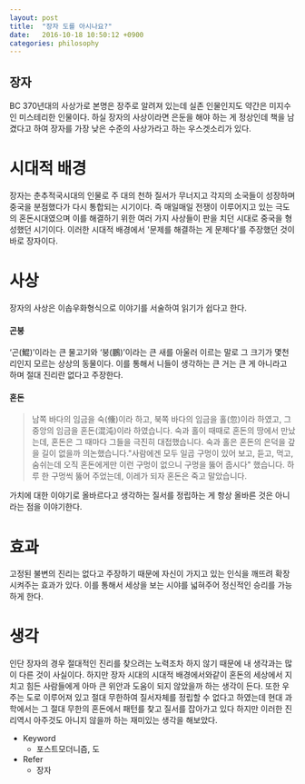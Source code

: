 ```yaml
---
layout: post
title:  "장자 도를 아시나요?"
date:   2016-10-18 10:50:12 +0900
categories: philosophy
---
```


## 장자
BC 370년대의 사상가로 본명은 장주로 알려져 있는데 실존 인물인지도 약간은 미지수인 미스테리한 인물이다.
하실 장자의 사상이라면 은둔을 해야 하는 게 정상인데 책을 남겼다고 하여 장자를 가장 낮은 수준의 사상가라고 하는 우스겟소리가 있다.

# 시대적 배경
장자는 춘추적국시대의 인물로 주 대의 천하 질서가 무너지고 각지의 소국들이 성장하며 중국을 분점했다가 다시 통합되는 시기이다.
즉 매일매일 전쟁이 이루어지고 있는 극도의 혼돈시대였으며 이를 해결하기 위한 여러 가지 사상들이 판을 치던 시대로 중국을 형성했던 시기이다.
이러한 시대적 배경에서 '문제를 해결하는 게 문제다'를 주장했던 것이 바로 장자이다.

# 사상
장자의 사상은 이솝우화형식으로 이야기를 서술하여 읽기가 쉽다고 한다.

#### 곤붕
‘곤(鯤)’이라는 큰 물고기와 ‘붕(鵬)’이라는 큰 새를 아울러 이르는 말로 그 크기가 몇천 리인지 모르는 상상의 동물이다.
이를 통해서 니들이 생각하는 큰 거는 큰 게 아니라고 하며 절대 진리란 없다고 주장한다.

#### 혼돈

> 남쪽 바다의 임금을 숙(儵)이라 하고, 북쪽 바다의 임금을 홀(忽)이라 하였고, 그 중앙의 임금을 혼돈(混沌)이라 하였습니다. 숙과 홀이 때때로 혼돈의 땅에서 만났는데, 혼돈은 그 때마다 그들을 극진히 대접했습니다. 숙과 홀은 혼돈의 은덕을 갚을 길이 없을까 의논했습니다."사람에겐 모두 일곱 구멍이 있어 보고, 듣고, 먹고, 숨쉬는데 오직 혼돈에게만 이런 구멍이 없으니 구멍을 뚫어 줍시다" 했습니다. 하루 한 구멍씩 뚫어 주었는데, 이레가 되자 혼돈은 죽고 말았습니다.

가치에 대한 이야기로 올바르다고 생각하는 질서를 정립하는 게 항상 올바른 것은 아니라는 점을 이야기한다.

# 효과

고정된 불변의 진리는 없다고 주장하기 때문에 자신이 가지고 있는 인식을 깨뜨려 확장 시켜주는 효과가 있다.
이를 통해서 세상을 보는 시야를 넓혀주어 정신적인 승리를 가능하게 한다.

# 생각

인단 장자의 경우 절대적인 진리를 찾으려는 노력조차 하지 않기 때문에 내 생각과는 많이 다른 것이 사실이다. 하지만 장자 시대의 시대적 배경에서와같이 혼돈의 세상에서 지치고 힘든
사람들에게 아마 큰 위안과 도움이 되지 않았을까 하는 생각이 든다. 또한 우주는 도로 이루어져 있고 절대 무한하여 질서자체를 정립할 수 없다고 하였는데 현대 과학에서는 그 절대 무한의 혼돈에서 패턴를 찾고 질서를 잡아가고 있다 하지만 이러한 진리역시 아주것도 아니지 않을까 하는 재미있는 생각을 해보았다.

- Keyword
  - 포스트모더니즘, 도
- Refer
  - 장자
